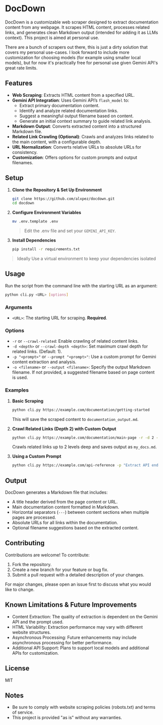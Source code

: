 # DocDown

DocDown is a customizable web scraper designed to extract documentation content from any webpage. It scrapes HTML content, processes related links, and generates clean Markdown output (intended for adding it as LLMs context). This project is aimed at personal use. 

There are a bunch of scrapers out there, this is just a dirty solution that covers my personal use-cases.
I look forward to include more customization for choosing models (for example using smaller local models), but for now it's practically free for personal use given Gemini API's great rate limits.

## Features

- **Web Scraping**: Extracts HTML content from a specified URL.
- **Gemini API Integration**: Uses Gemini API’s `flash_model` to:
  - Extract primary documentation content.
  - Identify and analyze related documentation links.
  - Suggest a meaningful output filename based on content.
  - Generate an initial context summary to guide related link analysis.
- **Markdown Output**: Converts extracted content into a structured Markdown file.
- **Related Link Crawling (Optional)**: Crawls and analyzes links related to the main content, with a configurable depth.
- **URL Normalization**: Converts relative URLs to absolute URLs for consistency.
- **Customization**: Offers options for custom prompts and output filenames.

## Setup

1. **Clone the Repository & Set Up Environment**
   ```bash
   git clone https://github.com/alxpez/docdown.git
   cd docdown
   ```

2. **Configure Environment Variables**
   ```bash
   mv .env.template .env
   ```
   > Edit the .env file and set your `GEMINI_API_KEY`.

3. **Install Dependencies**
   ```bash
   pip install -r requirements.txt
   ```
> Ideally Use a virtual environment to keep your dependencies isolated

## Usage

Run the script from the command line with the starting URL as an argument:

```bash
python cli.py <URL> [options]
```

### Arguments

-   `<URL>`: The starting URL for scraping. **Required**.


### Options

-   `-r` or `--crawl-related`: Enable crawling of related content links.
-   `-d <depth>` or `--crawl-depth <depth>`:  Set maximum crawl depth for related links. (Default: 1).
-   `-p "<prompt>"` or `--prompt "<prompt>"`:  Use a custom prompt for Gemini content extraction and analysis.
-   `-o <filename>` or `--output <filename>`: Specify the output Markdown filename. If not provided, a suggested filename based on page content is used.

### Examples

1.  **Basic Scraping**

    ```bash
    python cli.py https://example.com/documentation/getting-started
    ```
    This will save the scraped content to `documentation_output.md`.

2.  **Crawl Related Links (Depth 2) with Custom Output**

    ```bash
    python cli.py https://example.com/documentation/main-page -r -d 2 -o my_docs.md
    ```
    Crawls related links up to 2 levels deep and saves output as `my_docs.md`.

3.  **Using a Custom Prompt**

    ```bash
    python cli.py https://example.com/api-reference -p "Extract API endpoint documentation and examples."
    ```

## Output

DocDown generates a Markdown file that includes:

- A title header derived from the page content or URL.
- Main documentation content formatted in Markdown.
- Horizontal separators (`---`) between content sections when multiple pages are processed.
- Absolute URLs for all links within the documentation.
- Optional filename suggestions based on the extracted content.

## Contributing
Contributions are welcome! To contribute:

1. Fork the repository.
2. Create a new branch for your feature or bug fix.
3. Submit a pull request with a detailed description of your changes.

For major changes, please open an issue first to discuss what you would like to change.

## Known Limitations & Future Improvements
- Content Extraction: The quality of extraction is dependent on the Gemini API and the prompt used.
- HTML Variability: Extraction performance may vary with different website structures.
- Asynchronous Processing: Future enhancements may include asynchronous processing for better performance.
- Additional API Support: Plans to support local models and additional APIs for customization.

## License
MIT

## Notes
- Be sure to comply with website scraping policies (robots.txt) and terms of service.
- This project is provided "as is" without any warranties.